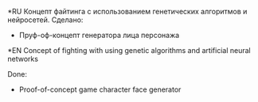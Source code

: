 *RU
Концепт файтинга с использованием генетических алгоритмов и нейросетей.
Сделано:
- Пруф-оф-концепт генератора лица персонажа

*EN
Concept of fighting with using genetic algorithms and artificial neural networks

Done:
- Proof-of-concept game character face generator
